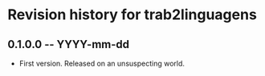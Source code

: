 # Revision history for trab2linguagens

## 0.1.0.0 -- YYYY-mm-dd

* First version. Released on an unsuspecting world.
